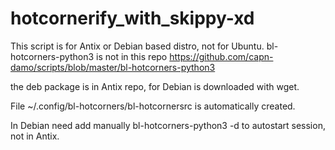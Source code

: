# hotcornerify_with_skippy-xd
This script is for Antix or Debian based distro, not for Ubuntu.
bl-hotcorners-python3 is not in this repo https://github.com/capn-damo/scripts/blob/master/bl-hotcorners-python3

the deb package is in Antix repo, for Debian is downloaded with wget.

File ~/.config/bl-hotcorners/bl-hotcornersrc is automatically created.

In Debian need add manually bl-hotcorners-python3 -d to autostart session, not in Antix.
